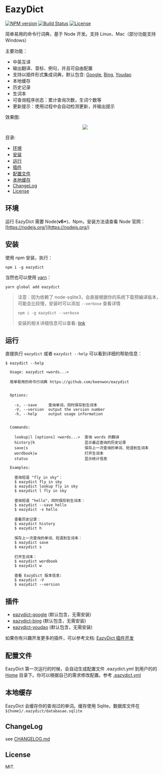 # EazyDict

[![NPM version][npm-image]][npm-url] [![Build Status][travis-image]][travis-url] [![License][license-image]][license-url]

简单易用的命令行词典，基于 Node 开发。支持 Linux、Mac（部分功能支持 Windows）

主要功能：

- 中英互译
- 输出翻译、音标、例句，并且可自由配置
- 支持以插件形式集成词典，默认包含: [Google](http://github.com/keenwon/eazydict-google), [Bing](http://github.com/keenwon/eazydict-bing), [Youdao](http://github.com/keenwon/eazydict-youdao)
- 本地缓存
- 历史记录
- 生词本
- 可查询程序状态：累计查询次数，生词个数等
- 更新提示：使用过程中会自动检测更新，并输出提示

效果图:

<center>
  <img src="docs/images/screenshot.gif">
</center>

目录:
<!-- TOC -->

- [环境](#环境)
- [安装](#安装)
- [运行](#运行)
- [插件](#插件)
- [配置文件](#配置文件)
- [本地缓存](#本地缓存)
- [ChangeLog](#changelog)
- [License](#license)

<!-- /TOC -->

## 环境

运行 EazyDict 需要 Node(**v6+**)、Npm，安装方法请查看 Node 官网：[https://nodejs.org/](https://nodejs.org/)

## 安装

使用 npm 安装，执行：

```shell
npm i -g eazydict
```

当然也可以使用 [yarn](https://yarnpkg.com)：

```shell
yarn global add eazydict
```

> 注意：因为依赖了 node-sqlite3，会直接根据你的系统下载预编译版本，可能会比较慢，安装时可以添加 `--verbose` 查看详情
>
> ```shell
> npm i -g eazydict --verbose
> ```
> 安装的相关详细信息可以查看: [link](https://github.com/mapbox/node-sqlite3#installing)

## 运行

直接执行 `eazydict` 或者 `eazydict --help` 可以看到详细的帮助信息：

```shell
$ eazydict --help

  Usage: eazydict <words...>

  简单易用的命令行词典 https://github.com/keenwon/eazydict


  Options:

    -s, --save     查询单词，同时保存到生词本
    -V, --version  output the version number
    -h, --help     output usage information


  Commands:

    lookup|l [options] <words...>  查询 words 的翻译
    history|h                      显示最近查询的历史记录
    save|s                         保存上一次查询的单词、短语到生词本
    wordbook|w                     打开生词本
    status                         显示统计信息

  Examples:

    查询短语 "fly in sky"：
    $ eazydict fly in sky
    $ eazydict lookup fly in sky
    $ eazydict l fly in sky

    查询短语 "hello"，同时保存到生词本：
    $ eazydict --save hello
    $ eazydict -s hello

    查看历史记录：
    $ eazydict history
    $ eazydict h

    保存上一次查询的单词、短语到生词本：
    $ eazydict save
    $ eazydict s

    打开生词本：
    $ eazydict wordbook
    $ eazydict w

    查看 EazyDict 版本信息:
    $ eazydict -V
    $ eazydict --version
```

## 插件

- [eazydict-google](http://github.com/keenwon/eazydict-google) (默认包含，无需安装)
- [eazydict-bing](http://github.com/keenwon/eazydict-bing) (默认包含，无需安装)
- [eazydict-youdao](http://github.com/keenwon/eazydict-youdao) (默认包含，无需安装)

如果你有兴趣开发更多的插件，可以参考文档: [EazyDict 插件开发](./docs/plugins.md)

## 配置文件

EazyDict 第一次运行的时候，会自动生成配置文件 .eazydict.yml 到用户的的 [Home](https://nodejs.org/api/os.html#os_os_homedir) 目录下。你可以根据自己的需求修改配置。参考 [.eazydict.yml](https://github.com/keenwon/eazydict/blob/master/.eazydict.yml)

## 本地缓存

EazyDict 会缓存你的查询过的单词。缓存使用 Sqlite，数据库文件在 `${home}/.eazydict/databasae.sqlite`

## ChangeLog

see [CHANGELOG.md](./CHANGELOG.md)

## License

MIT.

[npm-image]: https://img.shields.io/npm/v/eazydict.svg?style=flat-square
[npm-url]: https://www.npmjs.com/package/eazydict
[travis-image]: https://img.shields.io/travis/keenwon/eazydict.svg?style=flat-square
[travis-url]: https://travis-ci.org/keenwon/eazydict
[license-image]: https://img.shields.io/npm/l/express.svg?style=flat-square
[license-url]: https://github.com/keenwon/eazydict/blob/master/LICENSE
